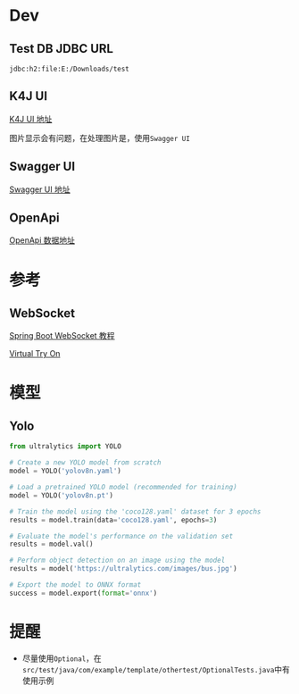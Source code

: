 # Dev

## Test DB JDBC URL

`jdbc:h2:file:E:/Downloads/test`

## K4J UI

[K4J UI 地址](http://localhost:8080/doc.html)

图片显示会有问题，在处理图片是，使用`Swagger UI`

## Swagger UI

[Swagger UI 地址](http://localhost:8080/swagger-ui.html)

## OpenApi

[OpenApi 数据地址](http://localhost:8080/v3/api-docs)

# 参考

## WebSocket

[Spring Boot WebSocket 教程](https://blog.csdn.net/qq_48721706/article/details/124995148)

[Virtual Try On](https://blog.csdn.net/chocoboeater/article/details/105717681)

# 模型

## Yolo

```python
from ultralytics import YOLO

# Create a new YOLO model from scratch
model = YOLO('yolov8n.yaml')

# Load a pretrained YOLO model (recommended for training)
model = YOLO('yolov8n.pt')

# Train the model using the 'coco128.yaml' dataset for 3 epochs
results = model.train(data='coco128.yaml', epochs=3)

# Evaluate the model's performance on the validation set
results = model.val()

# Perform object detection on an image using the model
results = model('https://ultralytics.com/images/bus.jpg')

# Export the model to ONNX format
success = model.export(format='onnx')
```

# 提醒

+ 尽量使用`Optional`，在`src/test/java/com/example/template/othertest/OptionalTests.java`中有使用示例
